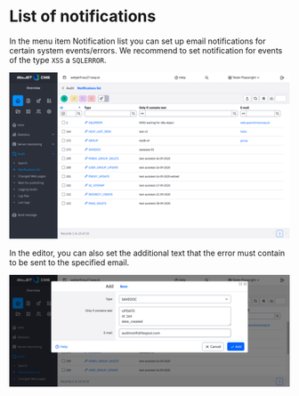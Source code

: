# List of notifications

In the menu item Notification list you can set up email notifications for certain system events/errors. We recommend to set notification for events of the type `XSS` a `SQLERROR`.

![](audit-notification.png)

In the editor, you can also set the additional text that the error must contain to be sent to the specified email.

![](audit-notification-editor.png)
